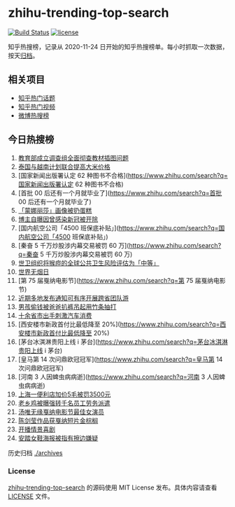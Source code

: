 # zhihu-trending-top-search

[![Build Status](https://github.com/justjavac/zhihu-trending-top-search/workflows/ci/badge.svg?branch=main)](https://github.com/justjavac/zhihu-trending-top-search/actions)
[![license](https://img.shields.io/github/license/justjavac/zhihu-trending-top-search)](https://github.com/justjavac/zhihu-trending-top-search/blob/main/LICENSE)

知乎热搜榜，记录从 2020-11-24 日开始的知乎热搜榜单。每小时抓取一次数据，按天[归档](./archives)。

## 相关项目

- [知乎热门话题](https://github.com/justjavac/zhihu-trending-hot-questions)
- [知乎热门视频](https://github.com/justjavac/zhihu-trending-hot-video)
- [微博热搜榜](https://github.com/justjavac/weibo-trending-hot-search)

## 今日热搜榜

<!-- BEGIN -->
<!-- 最后更新时间 Tue May 31 2022 08:56:47 GMT+0800 (China Standard Time) -->

1. [教育部成立调查组全面彻查教材插图问题](https://www.zhihu.com/search?q=教育部成立调查组全面彻查教材插图问题)
1. [泰国与越南计划联合提高大米价格](https://www.zhihu.com/search?q=泰国与越南计划联合提高大米价格)
1. [国家新闻出版署认定 62 种图书不合格](https://www.zhihu.com/search?q=国家新闻出版署认定 62 种图书不合格)
1. [首批 00 后还有一个月就毕业了](https://www.zhihu.com/search?q=首批 00 后还有一个月就毕业了)
1. [「蒙娜丽莎」画像被扔蛋糕](https://www.zhihu.com/search?q=「蒙娜丽莎」画像被扔蛋糕)
1. [博主自曝因曾感染新冠被开除](https://www.zhihu.com/search?q=博主自曝因曾感染新冠被开除)
1. [国内航空公司「4500 班保底补贴」](https://www.zhihu.com/search?q=国内航空公司「4500 班保底补贴」)
1. [秦奋 5 千万炒股涉内幕交易被罚 60 万](https://www.zhihu.com/search?q=秦奋 5 千万炒股涉内幕交易被罚 60 万)
1. [世卫组织将猴痘的全球公共卫生风险评估为「中等」](https://www.zhihu.com/search?q=世卫组织将猴痘的全球公共卫生风险评估为「中等」)
1. [世界无烟日](https://www.zhihu.com/search?q=世界无烟日)
1. [第 75 届戛纳电影节](https://www.zhihu.com/search?q=第 75 届戛纳电影节)
1. [近期多地发布通知可有序开展跨省团队游](https://www.zhihu.com/search?q=近期多地发布通知可有序开展跨省团队游)
1. [男孩偷钱被爸爸扒裤吊起用竹条抽打](https://www.zhihu.com/search?q=男孩偷钱被爸爸扒裤吊起用竹条抽打)
1. [十余省市出手刺激汽车消费](https://www.zhihu.com/search?q=十余省市出手刺激汽车消费)
1. [西安楼市新政首付比最低降至 20%](https://www.zhihu.com/search?q=西安楼市新政首付比最低降至 20%)
1. [茅台冰淇淋贵阳上线 i 茅台](https://www.zhihu.com/search?q=茅台冰淇淋贵阳上线 i 茅台)
1. [皇马第 14 次问鼎欧冠冠军](https://www.zhihu.com/search?q=皇马第 14 次问鼎欧冠冠军)
1. [河南 3 人因蜱虫病病逝](https://www.zhihu.com/search?q=河南 3 人因蜱虫病病逝)
1. [上海一便利店加价5毛被罚3500元](https://www.zhihu.com/search?q=上海一便利店加价5毛被罚3500元)
1. [老乡鸡被曝强转千名员工劳务派遣](https://www.zhihu.com/search?q=老乡鸡被曝强转千名员工劳务派遣)
1. [汤唯无缘戛纳电影节最佳女演员](https://www.zhihu.com/search?q=汤唯无缘戛纳电影节最佳女演员)
1. [陈剑莹作品获戛纳短片金棕榈](https://www.zhihu.com/search?q=陈剑莹作品获戛纳短片金棕榈)
1. [开播情景喜剧](https://www.zhihu.com/search?q=开播情景喜剧)
1. [安踏女鞋海报被指有擦边嫌疑](https://www.zhihu.com/search?q=安踏女鞋海报被指有擦边嫌疑)

<!-- END -->

历史归档 [./archives](./archives)

### License

[zhihu-trending-top-search](https://github.com/justjavac/zhihu-trending-top-search)
的源码使用 MIT License 发布。具体内容请查看 [LICENSE](./LICENSE) 文件。
